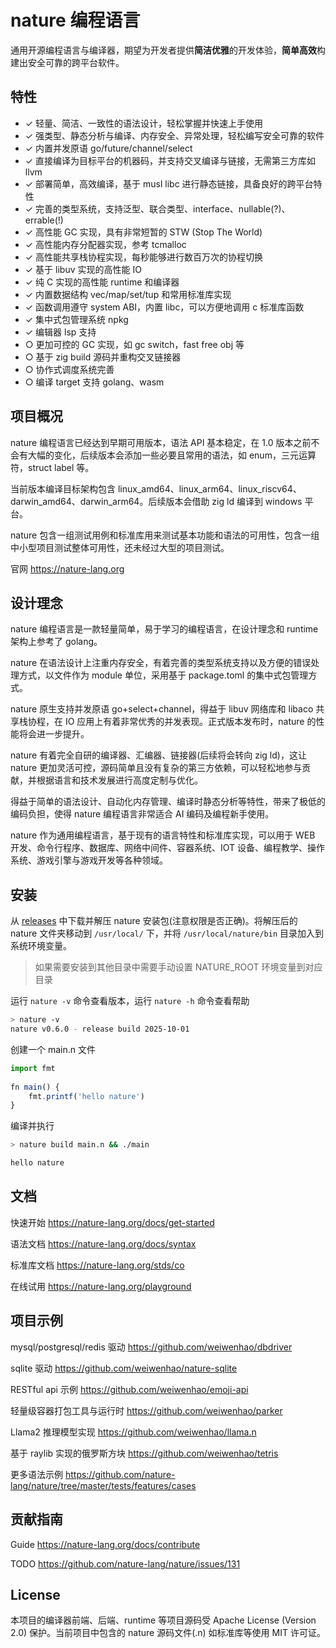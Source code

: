 
# nature 编程语言
  
通用开源编程语言与编译器，期望为开发者提供**简洁优雅**的开发体验，**简单高效**构建出安全可靠的跨平台软件。

## 特性

- ✓ 轻量、简洁、一致性的语法设计，轻松掌握并快速上手使用
- ✓ 强类型、静态分析与编译、内存安全、异常处理，轻松编写安全可靠的软件
- ✓ 内置并发原语 go/future/channel/select
- ✓ 直接编译为目标平台的机器码，并支持交叉编译与链接，无需第三方库如 llvm
- ✓ 部署简单，高效编译，基于 musl libc 进行静态链接，具备良好的跨平台特性
- ✓ 完善的类型系统，支持泛型、联合类型、interface、nullable(?)、errable(!)
- ✓ 高性能 GC 实现，具有非常短暂的 STW (Stop The World)
- ✓ 高性能内存分配器实现，参考 tcmalloc
- ✓ 高性能共享栈协程实现，每秒能够进行数百万次的协程切换
- ✓ 基于 libuv 实现的高性能 IO
- ✓ 纯 C 实现的高性能 runtime 和编译器
- ✓ 内置数据结构 vec/map/set/tup 和常用标准库实现
- ✓ 函数调用遵守 system ABI，内置 libc，可以方便地调用 c 标准库函数
- ✓ 集中式包管理系统 npkg
- ✓ 编辑器 lsp 支持
- ○ 更加可控的 GC 实现，如 gc switch，fast free obj 等
- ○ 基于 zig build 源码并重构交叉链接器
- ○ 协作式调度系统完善
- ○ 编译 target 支持 golang、wasm
  
## 项目概况

nature 编程语言已经达到早期可用版本，语法 API 基本稳定，在 1.0 版本之前不会有大幅的变化，后续版本会添加一些必要且常用的语法，如 enum，三元运算符，struct label 等。

当前版本编译目标架构包含 linux_amd64、linux_arm64、linux_riscv64、darwin_amd64、darwin_arm64。后续版本会借助 zig ld 编译到 windows 平台。

nature 包含一组测试用例和标准库用来测试基本功能和语法的可用性，包含一组中小型项目测试整体可用性，还未经过大型的项目测试。
 
官网 https://nature-lang.org

## 设计理念

nature 编程语言是一款轻量简单，易于学习的编程语言，在设计理念和 runtime 架构上参考了 golang。

nature 在语法设计上注重内存安全，有着完善的类型系统支持以及方便的错误处理方式，以文件作为 module 单位，采用基于 package.toml 的集中式包管理方式。

nature 原生支持并发原语 go+select+channel，得益于 libuv 网络库和 libaco 共享栈协程，在 IO 应用上有着非常优秀的并发表现。正式版本发布时，nature 的性能将会进一步提升。

nature 有着完全自研的编译器、汇编器、链接器(后续将会转向 zig ld)，这让 nature 更加灵活可控，源码简单且没有复杂的第三方依赖，可以轻松地参与贡献，并根据语言和技术发展进行高度定制与优化。

得益于简单的语法设计、自动化内存管理、编译时静态分析等特性，带来了极低的编码负担，使得 nature 编程语言非常适合 AI 编码及编程新手使用。

nature 作为通用编程语言，基于现有的语言特性和标准库实现，可以用于 WEB 开发、命令行程序、数据库、网络中间件、容器系统、IOT 设备、编程教学、操作系统、游戏引擎与游戏开发等各种领域。

## 安装  
  
从 [releases](https://github.com/nature-lang/nature/releases) 中下载并解压 nature 安装包(注意权限是否正确)。将解压后的 nature 文件夹移动到 `/usr/local/` 下，并将 `/usr/local/nature/bin` 目录加入到系统环境变量。 

> 如果需要安装到其他目录中需要手动设置 NATURE_ROOT 环境变量到对应目录

运行 `nature -v` 命令查看版本，运行 `nature -h` 命令查看帮助

```sh
> nature -v
nature v0.6.0 - release build 2025-10-01
```

创建一个 main.n 文件  
  
```js  
import fmt  
  
fn main() {  
    fmt.printf('hello nature')
}  
```

编译并执行 
  
```sh  
> nature build main.n && ./main  

hello nature
```
  
## 文档  

快速开始 https://nature-lang.org/docs/get-started

语法文档 https://nature-lang.org/docs/syntax

标准库文档 https://nature-lang.org/stds/co

在线试用 https://nature-lang.org/playground


## 项目示例

mysql/postgresql/redis 驱动 https://github.com/weiwenhao/dbdriver

sqlite 驱动 https://github.com/weiwenhao/nature-sqlite

RESTful api 示例 https://github.com/weiwenhao/emoji-api

轻量级容器打包工具与运行时 https://github.com/weiwenhao/parker

Llama2 推理模型实现 https://github.com/weiwenhao/llama.n

基于 raylib 实现的俄罗斯方块 https://github.com/weiwenhao/tetris

更多语法示例 https://github.com/nature-lang/nature/tree/master/tests/features/cases


## 贡献指南
  
Guide https://nature-lang.org/docs/contribute

TODO  https://github.com/nature-lang/nature/issues/131


## License  
  
本项目的编译器前端、后端、runtime 等项目源码受 Apache License (Version 2.0) 保护。当前项目中包含的 nature 源码文件(.n) 如标准库等使用 MIT 许可证。